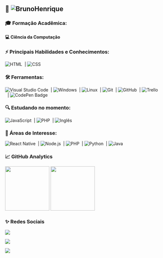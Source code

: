 ## 👔 ![BrunoHenrique](https://img.shields.io/badge/%20-EU%20SOU%20O%20BRUNO%20HENRIQUE!-ORANGE) 


### 🎓 Formação Acadêmica: 
#### 💻 Ciência da Computação

<p>

### ⚡ Principais Habilidades e Conhecimentos:

![HTML](https://img.shields.io/badge/-HTML-05122A?style=for-the-badge&logo=html5)&nbsp; | ![CSS](https://img.shields.io/badge/-CSS-05122A?style=for-the-badge&logo=CSS3&logoColor=1572B6)&nbsp;

### 🛠 Ferramentas:

![Visual Studio Code](https://img.shields.io/badge/-Visual%20Studio%20Code-05122A?style=for-the-badge&logo=visual-studio-code&logoColor=007ACC)&nbsp; | ![Windows](https://img.shields.io/badge/-Windows-05122A?style=for-the-badge&logo=windows)&nbsp; | ![Linux](https://img.shields.io/badge/-linux-05122a?style=for-the-badge&logo=linux)&nbsp; | ![Git](https://img.shields.io/badge/-Git-05122A?style=for-the-badge&logo=git)&nbsp; | ![GitHub](https://img.shields.io/badge/-GitHub-05122A?style=for-the-badge&logo=github)&nbsp; | ![Trello](https://img.shields.io/badge/-Trello-05122A?style=for-the-badge&logo=trello)&nbsp; | ![CodePen Badge](https://img.shields.io/badge/Codepen-05122A?style=for-the-badge&logo=codepen)
### 🔍 Estudando no momento:

![JavaScript](https://img.shields.io/badge/-JavaScript-05122A?style=for-the-badge&logo=javascript)&nbsp; | ![PHP](https://img.shields.io/badge/-PHP-05122A?style=for-the-badge&logo=PHP)&nbsp; | ![Inglês](https://img.shields.io/badge/-inglês-05122A?style=for-the-badge&logo=inglês)&nbsp;


### 🚀 Áreas de Interesse:

![React Native](https://img.shields.io/badge/-React_native-05122A?style=for-the-badge&logo=react)&nbsp; | ![Node.js](https://img.shields.io/badge/-Node.js-05122A?style=for-the-badge&logo=node.js)&nbsp; | ![PHP](https://img.shields.io/badge/-PHP-05122A?style=for-the-badge&logo=php)&nbsp; | ![Python](https://img.shields.io/badge/-Python-05122A?style=for-the-badge&logo=python)&nbsp; | ![Java](https://img.shields.io/badge/-JAVA-05122A?style=for-the-badge&logo=java)&nbsp;


### 📈 GitHub Analytics

<p align="left">
  <img height="145em" src="https://github-readme-stats-eight-theta.vercel.app/api?username=brunohenriquecontente&show_icons=true&theme=highcontrast"/>

  <img height="145em" src="https://github-readme-stats-eight-theta.vercel.app/api/top-langs/?username=brunohenriquecontente&layout=compact&langs_count=8&theme=highcontrast"/>
</p>

### ✨ Redes Sociais

<a href="https://www.linkedin.com/in/brunohenriquecontente/" target="_blank"><img src="https://img.shields.io/badge/-Bruno Henrique-0077B5?style=for-the-badge&logo=Linkedin&logoColor=white"/></a>

<a href="mailto:brunohenriquecontente@gmail.com" target="_blank"><img src="https://img.shields.io/badge/-brunohenriquecontente@gmail.com-0078D4?style=for-the-badge&logo=microsoft-outlook&logoColor=white"/></a>

<a href="https://instagram.com/brunohenriquecontente" target="_blank"><img src="https://img.shields.io/badge/-@brunohenriquecontente-C13584?style=for-the-badge&logo=Instagram&logoColor=white"/></a>

<!-- 🎯 Conhecimentos nas áreas:
[comment]: <> ( ![MYSQL](https://img.shields.io/badge/-MYSQL-05122A?style=for-the-badge&logo=MYSQL;)
[comment]: <> ( ![Python](https://img.shields.io/badge/-Python-05122A?style=for-the-badge&logo=python)
-->
